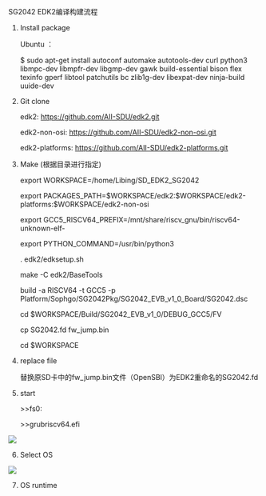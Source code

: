 SG2042 EDK2编译构建流程

1.  Install package

    Ubuntu ：

    \$ sudo apt-get install autoconf automake autotools-dev curl python3 libmpc-dev libmpfr-dev libgmp-dev gawk build-essential bison flex texinfo gperf libtool patchutils bc zlib1g-dev libexpat-dev ninja-build uuide-dev

2.  Git clone

    edk2: https://github.com/AII-SDU/edk2.git

    edk2-non-osi: https://github.com/AII-SDU/edk2-non-osi.git

    edk2-platforms: <https://github.com/AII-SDU/edk2-platforms.git>

3.  Make (根据目录进行指定)

	export WORKSPACE=/home/Libing/SD_EDK2_SG2042

	export PACKAGES_PATH=\$WORKSPACE/edk2:\$WORKSPACE/edk2-platforms:\$WORKSPACE/edk2-non-osi

	export GCC5_RISCV64_PREFIX=/mnt/share/riscv_gnu/bin/riscv64-unknown-elf-

	export PYTHON_COMMAND=/usr/bin/python3

	. edk2/edksetup.sh

	make -C edk2/BaseTools

	build -a RISCV64 -t GCC5 -p Platform/Sophgo/SG2042Pkg/SG2042_EVB_v1_0_Board/SG2042.dsc

	cd \$WORKSPACE/Build/SG2042_EVB_v1_0/DEBUG_GCC5/FV

	cp SG2042.fd fw_jump.bin

	cd \$WORKSPACE

4. replace file

    替换原SD卡中的fw_jump.bin文件（OpenSBI）为EDK2重命名的SG2042.fd
5. start

    \>\>fs0:

    \>\>grubriscv64.efi

![](media/2791276595faac8e051051613c020942.png)

6. Select OS

![](media/6102f830419b9cc72b7552b64961a4e1.png)

7. OS runtime
